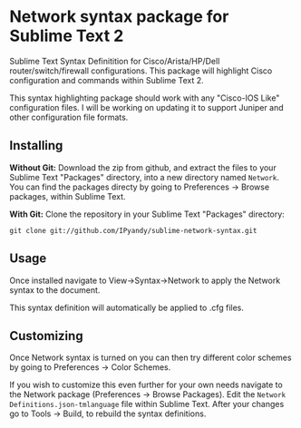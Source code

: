 # Network syntax package for Sublime Text 2

Sublime Text Syntax Definitition for Cisco/Arista/HP/Dell router/switch/firewall configurations. This package will highlight Cisco configuration and commands within Sublime Text 2.

This syntax highlighting package should work with any "Cisco-IOS Like" configuration files. I will be working on updating it to support Juniper and other configuration file formats.

## Installing

**Without Git:** Download the zip from github, and extract the files to your Sublime Text "Packages" directory, into a new directory named `Network`. You can find the packages directy by going to Preferences -> Browse packages, within Sublime Text.

**With Git:** Clone the repository in your Sublime Text "Packages" directory:

    git clone git://github.com/IPyandy/sublime-network-syntax.git

## Usage
Once installed navigate to View->Syntax->Network to apply the Network syntax to the document.

This syntax definition will automatically be applied to .cfg files.

## Customizing
Once Network syntax is turned on you can then try different color schemes by going to Preferences -> Color Schemes.

If you wish to customize this even further for your own needs navigate to the Network package (Preferences -> Browse Packages). Edit the `Network Definitions.json-tmlanguage` file within Sublime Text. After your changes go to Tools -> Build, to rebuild the syntax definitions.
